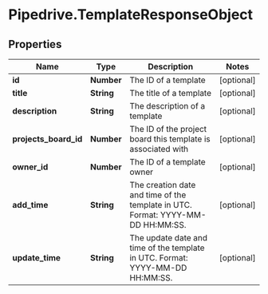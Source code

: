 # Pipedrive.TemplateResponseObject

## Properties

Name | Type | Description | Notes
------------ | ------------- | ------------- | -------------
**id** | **Number** | The ID of a template | [optional] 
**title** | **String** | The title of a template | [optional] 
**description** | **String** | The description of a template | [optional] 
**projects_board_id** | **Number** | The ID of the project board this template is associated with | [optional] 
**owner_id** | **Number** | The ID of a template owner | [optional] 
**add_time** | **String** | The creation date and time of the template in UTC. Format: YYYY-MM-DD HH:MM:SS. | [optional] 
**update_time** | **String** | The update date and time of the template in UTC. Format: YYYY-MM-DD HH:MM:SS. | [optional] 


